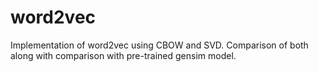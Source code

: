 # word2vec

Implementation of word2vec using CBOW and SVD. Comparison of both along with comparison with pre-trained gensim model.
